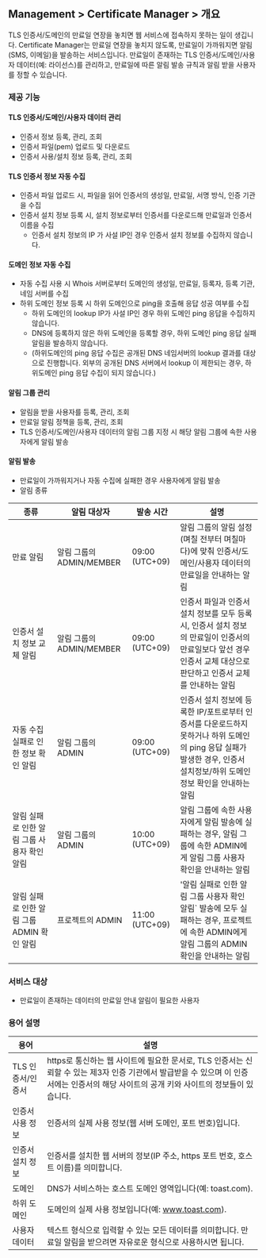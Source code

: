 ## Management > Certificate Manager > 개요

TLS 인증서/도메인의 만료일 연장을 놓치면 웹 서비스에 접속하지 못하는 일이 생깁니다.
Certificate Manager는 만료일 연장을 놓치지 않도록, 만료일이 가까워지면 알림(SMS, 이메일)을 발송하는 서비스입니다.
만료일이 존재하는 TLS 인증서/도메인/사용자 데이터(예: 라이선스)를 관리하고, 만료일에 따른 알림 발송 규칙과 알림 받을 사용자를 정할 수 있습니다.

### 제공 기능

#### TLS 인증서/도메인/사용자 데이터 관리

* 인증서 정보 등록, 관리, 조회
* 인증서 파일(pem) 업로드 및 다운로드
* 인증서 사용/설치 정보 등록, 관리, 조회

#### TLS 인증서 정보 자동 수집

* 인증서 파일 업로드 시, 파일을 읽어 인증서의 생성일, 만료일, 서명 방식, 인증 기관을 수집
* 인증서 설치 정보 등록 시, 설치 정보로부터 인증서를 다운로드해 만료일과 인증서 이름을 수집
    * 인증서 설치 정보의 IP 가 사설 IP인 경우 인증서 설치 정보를 수집하지 않습니다.

#### 도메인 정보 자동 수집

* 자동 수집 사용 시 Whois 서버로부터 도메인의 생성일, 만료일, 등록자, 등록 기관, 네임 서버를 수집
* 하위 도메인 정보 등록 시 하위 도메인으로 ping을 호출해 응답 성공 여부를 수집
    * 하위 도메인의 lookup IP가 사설 IP인 경우 하위 도메인 ping 응답을 수집하지 않습니다.
    * DNS에 등록하지 않은 하위 도메인을 등록할 경우, 하위 도메인 ping 응답 실패 알림을 발송하지 않습니다.
    * (하위도메인의 ping 응답 수집은 공개된 DNS 네임서버의 lookup 결과를 대상으로 진행합니다. 외부의 공개된 DNS 서버에서 lookup 이 제한되는 경우, 하위도메인 ping 응답 수집이 되지 않습니다.)

#### 알림 그룹 관리

* 알림을 받을 사용자를 등록, 관리, 조회
* 만료일 알림 정책을 등록, 관리, 조회
* TLS 인증서/도메인/사용자 데이터의 알림 그룹 지정 시 해당 알림 그룹에 속한 사용자에게 알림 발송

#### 알림 발송

* 만료일이 가까워지거나 자동 수집에 실패한 경우 사용자에게 알림 발송
* 알림 종류

| 종류 | 알림 대상자 | 발송 시간 | 설명 |
| --- | --- | --- | --- |
| 만료 알림 | 알림 그룹의 ADMIN/MEMBER | 09:00 (UTC+09) | 알림 그룹의 알림 설정(며칠 전부터 며칠마다)에 맞춰 인증서/도메인/사용자 데이터의 만료일을 안내하는 알림 |
| 인증서 설치 정보 교체 알림 | 알림 그룹의 ADMIN/MEMBER | 09:00 (UTC+09) | 인증서 파일과 인증서 설치 정보를 모두 등록 시, 인증서 설치 정보의 만료일이 인증서의 만료일보다 앞선 경우 인증서 교체 대상으로 판단하고 인증서 교체를 안내하는 알림 |
| 자동 수집 실패로 인한 정보 확인 알림 | 알림 그룹의 ADMIN | 09:00 (UTC+09) | 인증서 설치 정보에 등록한 IP/포트로부터 인증서를 다운로드하지 못하거나 하위 도메인의 ping 응답 실패가 발생한 경우, 인증서 설치정보/하위 도메인 정보 확인을 안내하는 알림 |
| 알림 실패로 인한 알림 그룹 사용자 확인 알림 | 알림 그룹의 ADMIN | 10:00 (UTC+09) | 알림 그룹에 속한 사용자에게 알림 발송에 실패하는 경우, 알림 그룹에 속한 ADMIN에게 알림 그룹 사용자 확인을 안내하는 알림 |
| 알림 실패로 인한 알림 그룹 ADMIN 확인 알림 | 프로젝트의 ADMIN | 11:00 (UTC+09) | '알림 실패로 인한 알림 그룹 사용자 확인 알림\` 발송에 모두 실패하는 경우, 프로젝트에 속한 ADMIN에게 알림 그룹의 ADMIN 확인을 안내하는 알림 |

### 서비스 대상

* 만료일이 존재하는 데이터의 만료일 안내 알림이 필요한 사용자

### 용어 설명

| 용어 | 설명 |
| --- | --- |
| TLS 인증서/인증서 | https로 통신하는 웹 사이트에 필요한 문서로, TLS 인증서는 신뢰할 수 있는 제3자 인증 기관에서 발급받을 수 있으며 이 인증서에는 인증서의 해당 사이트의 공개 키와 사이트의 정보들이 있습니다. |
| 인증서 사용 정보 | 인증서의 실제 사용 정보(웹 서버 도메인, 포트 번호)입니다. |
| 인증서 설치 정보 | 인증서를 설치한 웹 서버의 정보(IP 주소, https 포트 번호, 호스트 이름)를 의미합니다. |
| 도메인 | DNS가 서비스하는 호스트 도메인 영역입니다(예: toast.com). |
| 하위 도메인 | 도메인의 실제 사용 정보입니다(예: www.toast.com). |
| 사용자 데이터 | 텍스트 형식으로 입력할 수 있는 모든 데이터를 의미합니다. 만료일 알림을 받으려면 자유로운 형식으로 사용하시면 됩니다. |
